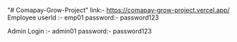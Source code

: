 "# Comapay-Grow-Project" 
link:- https://comapay-grow-project.vercel.app/<br>
Employee userId :- emp01
password:- password123

Admin Login :- admin01
password:- password123
